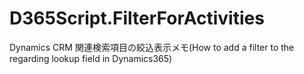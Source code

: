 # D365Script.FilterForActivities
Dynamics CRM 関連検索項目の絞込表示メモ(How to add a filter to the regarding lookup field in Dynamics365)
